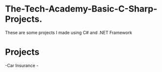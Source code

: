 # The-Tech-Academy-Basic-C-Sharp-Projects.

<p>These are some projects I made using C# and .NET Framework</p>

<h1>Projects</h1>
-Car Insurance
-
